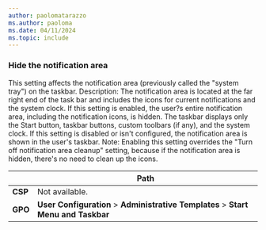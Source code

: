 ```yaml
---
author: paolomatarazzo
ms.author: paoloma
ms.date: 04/11/2024
ms.topic: include
---
```


### Hide the notification area

This setting affects the notification area (previously called the "system tray") on the taskbar. Description: The notification area is located at the far right end of the task bar and includes the icons for current notifications and the system clock. If this setting is enabled, the user?s entire notification area, including the notification icons, is hidden. The taskbar displays only the Start button, taskbar buttons, custom toolbars (if any), and the system clock. If this setting is disabled or isn't configured, the notification area is shown in the user's taskbar. Note: Enabling this setting overrides the "Turn off notification area cleanup" setting, because if the notification area is hidden, there's no need to clean up the icons.

|  | Path |
|--|--|
| **CSP** | Not available. |
| **GPO** | **User Configuration** > **Administrative Templates** > **Start Menu and Taskbar** |
